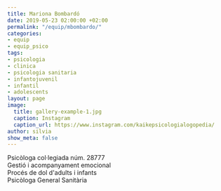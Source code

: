 ```yaml
---
title: Mariona Bombardó
date: 2019-05-23 02:00:00 +02:00
permalink: "/equip/mbombardo/"
categories:
- equip
- equip_psico
tags:
- psicologia
- clinica
- psicologia sanitaria
- infantojuvenil
- infantil
- adolescents
layout: page
image:
  title: gallery-example-1.jpg
  caption: Instagram
  caption_url: https://www.instagram.com/kaikepsicologialogopedia/
author: silvia
show_meta: false
---
```


Psicòloga col·legiada núm. 28777<br>
Gestió i acompanyament emocional<br>
Procés de dol d'adults i infants<br>
Psicòloga General Sanitària<br>

